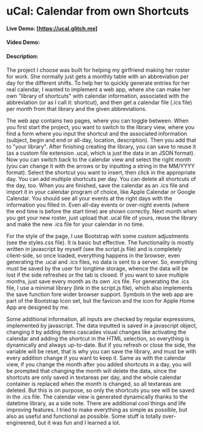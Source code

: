 # uCal: Calendar from own Shortcuts
#### Live Demo: [https://ucal.glitch.me]
#### Video Demo:  <URL HERE>
#### Description:
The project I choose was built for helping my girlfriend making her roster for work.
She normally just gets a monthly table with an abbreviation per day for the different shifts.
To help her to quickly generate entries for her real calendar, I wanted to implement a web app, where she can make her own "library of shortcuts" with calendar information, associated with the abbreviation (or as I call it: shortcut), and then get a calendar file (.ics file) per month from that library and the given abbreviations.

The web app contains two pages, where you can toggle between. When you first start the project, you want to switch to the library view, where you find a form where you input the shortcut and the associated information (subject, begin and end or all-day, location, description). Then you add that to "your library". After finishing creating the library, you can save to reuse it (as a custom file extension .ucal, which is just the data in an JSON format). Now you can switch back to the calendar view and select the right month (you can change it with the arrows or by inputting a string in the MM/YYYY format). Select the shortcut you want to insert, then click in the appropriate day. You can add multiple shortcuts per day. You can delete all shortcuts of the day, too. When you are finished, save the calendar as an .ics file and import it in your calendar program of choice, like Apple Calendar or Google Calendar. You should see all your events at the right days with the information you filled in. Even all-day events or over-night events (where the end time is before the start time) are shown correctly. Next month when you get your new roster, just upload that .ucal file of yours, reuse the library and make the new .ics file for your calendar in no time.

For the style of the page, I use Bootstrap with some custom adjustments (see the styles.css file). It is basic but effective.
The functionality is mostly written in javascript by myself (see the script.js file) and is completely client-side, so once loaded, everything happens in the browser, even generating the .ucal and .ics files, no data is sent to a server. So, everything must be saved by the user for longtime storage, whence the data will be lost if the side refreshes or the tab is closed. If you want to save multiple months, just save every month as its own .ics file.
For generating the .ics file, I use a minimal library (link in the script.js file), which also implements the save function fore wider browser support.
Symbols in the web app are part of the Bootstrap Icon set, but the favicon and the icon for Apple Home App are designed by me.

Some additional information, all inputs are checked by regular expressions, implemented by javascript. The data inputted is saved in a javascript object, changing it by adding items cascades visual changes like activating the calendar and adding the shortcut in the HTML selection, so everything is dynamically and always up-to-date. But if you refresh or close the side, the variable will be reset, that is why you can save the library, and must be with every addition change if you want to keep it. Same as with the calendar view, if you change the month after you added shortcuts in a day, you will be prompted that changing the month will delete the data, since the shortcuts are only saved in textareas per day, and the whole calendar container is replaced when the month is changed, so all textareas are deleted. But this is on purpose, so only the shortcuts you see will be saved in the .ics file. The calendar view is generated dynamically thanks to the datetime library, as a side note. There are additional cool things and life improving features. I tried to make everything as simple as possible, but also as useful and functional as possible. Some stuff is totally over-engineered, but it was fun and I learned a lot.